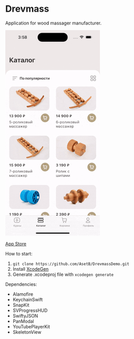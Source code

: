# Drevmass
Application for wood massager manufacturer.

![screencast gif](https://github.com/AsetB/DrevmassDemo/blob/2cd02d62a0ee76a5a5e4a290a58f65da26267299/screens/ScreenRecording.gif "Screen")

[App Store](https://apps.apple.com/kz/app/drevmass/id6450933706)

How to start:
1. ```git clone https://github.com/AsetB/DrevmassDemo.git```
2. Install [XcodeGen](https://github.com/yonaskolb/XcodeGen)
3. Generate .xcodeproj file with ```xcodegen generate```

Dependencies:
 - Alamofire
 - KeychainSwift
 - SnapKit
 - SVProgressHUD
 - SwiftyJSON
 - PanModal
 - YouTubePlayerKit
 - SkeletonView
